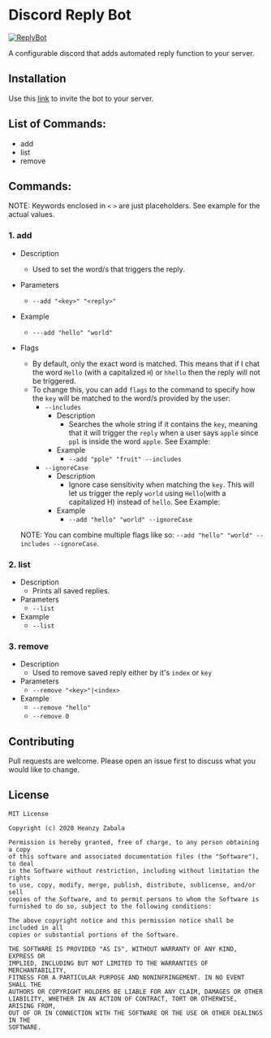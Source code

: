 # Discord Reply Bot
<a href="https://top.gg/bot/693108033601011762" >
  <img src="https://top.gg/api/widget/693108033601011762.svg" alt="ReplyBot" />
</a>

A configurable discord that adds automated reply function to your server.
## Installation
Use this [link](https://discordapp.com/oauth2/authorize?client_id=693108033601011762&scope=bot&permissions=281664) to invite the bot to your server.

## List of Commands:

* add
* list
* remove

## Commands:

NOTE: Keywords enclosed in `<` `>` are just placeholders. See example for the actual values.

### 1. add
* Description
  * Used to set the word/s that triggers the reply.
* Parameters
  * `--add "<key>" "<reply>"`
* Example
  * `---add "hello" "world"`
* Flags
  * By default, only the exact word is matched. This means that if I chat the word `Hello` (with a capitalized `H`) or `hhello` then the reply will not be triggered.
  * To change this, you can add `flags` to the command to specify how the `key` will be matched to the word/s provided by the user:
    * `--includes`
      * Description
        * Searches the whole string if it contains the `key`, meaning that it will trigger the `reply` when a user says `apple` since `ppl` is inside the word `apple`. See Example: 
      * Example
        * `--add "pple" "fruit" --includes`
    * `--ignoreCase`
      * Description
        * Ignore case sensitivity when matching the `key`. This will let us trigger the reply `world` using `Hello`(with a capitalized H) instead of `hello`. See Example:
      * Example
        * `--add "hello" "world" --ignoreCase`
   
   NOTE: You can combine multiple flags like so: `--add "hello" "world" --includes --ignoreCase`.


### 2. list
* Description
  * Prints all saved replies.
* Parameters
  * `--list`
* Example
  * `--list`

### 3. remove
* Description
  * Used to remove saved reply either by it's `index` or `key`
* Parameters
  * `--remove "<key>"|<index>`
* Example
  * `--remove "hello"`
  * `--remove 0`
  
## Contributing
Pull requests are welcome. Please open an issue first to discuss what you would like to change.


## License
```
MIT License

Copyright (c) 2020 Heanzy Zabala

Permission is hereby granted, free of charge, to any person obtaining a copy
of this software and associated documentation files (the "Software"), to deal
in the Software without restriction, including without limitation the rights
to use, copy, modify, merge, publish, distribute, sublicense, and/or sell
copies of the Software, and to permit persons to whom the Software is
furnished to do so, subject to the following conditions:

The above copyright notice and this permission notice shall be included in all
copies or substantial portions of the Software.

THE SOFTWARE IS PROVIDED "AS IS", WITHOUT WARRANTY OF ANY KIND, EXPRESS OR
IMPLIED, INCLUDING BUT NOT LIMITED TO THE WARRANTIES OF MERCHANTABILITY,
FITNESS FOR A PARTICULAR PURPOSE AND NONINFRINGEMENT. IN NO EVENT SHALL THE
AUTHORS OR COPYRIGHT HOLDERS BE LIABLE FOR ANY CLAIM, DAMAGES OR OTHER
LIABILITY, WHETHER IN AN ACTION OF CONTRACT, TORT OR OTHERWISE, ARISING FROM,
OUT OF OR IN CONNECTION WITH THE SOFTWARE OR THE USE OR OTHER DEALINGS IN THE
SOFTWARE.
```
